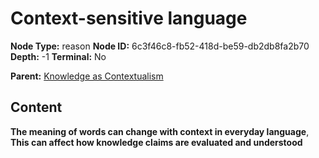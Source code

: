 # Context-sensitive language

**Node Type:** reason
**Node ID:** 6c3f46c8-fb52-418d-be59-db2db8fa2b70
**Depth:** -1
**Terminal:** No

**Parent:** [Knowledge as Contextualism](knowledge-as-contextualism-thesis-63e8c71d-633a-4b3a-89cd-8d2eb3f54df1.md)

## Content

**The meaning of words can change with context in everyday language**, **This can affect how knowledge claims are evaluated and understood**
